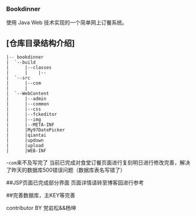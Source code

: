 ###  Bookdinner
使用 Java Web 技术实现的一个简单网上订餐系统。

## [仓库目录结构介绍]

```
|-- bookdinner
|  `--build
|      |--classes
|      |    |--   
|  `--src
|      |--com
|      |
|  `--WebContent
|      |--admin
|      |--common
|      |--css
|      |--fckeditor
|      |--img
|      |--META-INF
|      |My97DatePicker
|      |qiantai
|      |updown
|      |upload
|      |WEB-INF

```

-`com`来不及写完了
当前已完成对食堂订餐页面进行复刻明日进行修改完善，解决了昨天的数据库500错误问题（数据库表名写错了）

##JSP页面已完成部分界面
页面详情请转至博客园进行参考

##完善数据库，主KEY等完善


contributor BY 党岩松&&杨坤